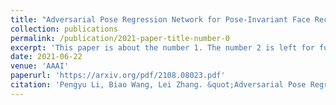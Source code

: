 ```yaml
---
title: "Adversarial Pose Regression Network for Pose-Invariant Face Recognitions"
collection: publications
permalink: /publication/2021-paper-title-number-0
excerpt: 'This paper is about the number 1. The number 2 is left for future work.'
date: 2021-06-22
venue: 'AAAI'
paperurl: 'https://arxiv.org/pdf/2108.08023.pdf'
citation: 'Pengyu Li, Biao Wang, Lei Zhang. &quot;Adversarial Pose Regression Network for Pose-Invariant Face Recognitions. &quot; <i>AAAI</i>. 2021.'
---
```

